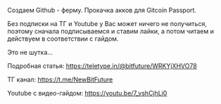 Создаем Github - ферму. Прокачка акков для Gitcoin Passport.

Без подписки на ТГ и Youtube у Вас может ничего не получиться, поэтому сначала подписываемся и ставим лайки, а потом читаем и действуем в соответствии с гайдом.

Это не шутка...

Подробная статья: https://teletype.in/@bitfuture/WRKYjXHVO78

ТГ канал: https://t.me/NewBitFuture

Youtube с видео-гайдом: https://youtu.be/7_vshCjhLi0
